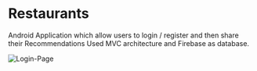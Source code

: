 <h1> Restaurants </h1>

Android Application which allow users to login / register and then share their Recommendations Used MVC architecture and Firebase as database.

<img src="https://i.ibb.co/fQQKrWC/Login-Page.png" alt="Login-Page" border="0"></a>



